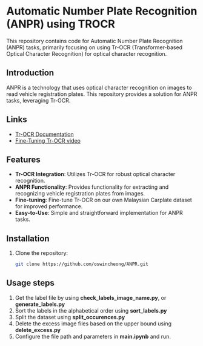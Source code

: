 # Automatic Number Plate Recognition (ANPR) using TROCR

This repository contains code for Automatic Number Plate Recognition (ANPR) tasks, primarily focusing on using Tr-OCR (Transformer-based Optical Character Recognition) for optical character recognition.

## Introduction

ANPR is a technology that uses optical character recognition on images to read vehicle registration plates. This repository provides a solution for ANPR tasks, leveraging Tr-OCR.

## Links
- [Tr-OCR Documentation](https://huggingface.co/docs/transformers/v4.40.0/en/model_doc/trocr#overview) 
- [Fine-Tuning Tr-OCR video](https://www.youtube.com/watch?v=-8a7j6EVjs0)

## Features

- **Tr-OCR Integration**: Utilizes Tr-OCR for robust optical character recognition.
- **ANPR Functionality**: Provides functionality for extracting and recognizing vehicle registration plates from images.
- **Fine-tuning**: Fine-tune Tr-OCR on our own Malaysian Carplate dataset for improved performance.
- **Easy-to-Use**: Simple and straightforward implementation for ANPR tasks.

## Installation

1. Clone the repository:

   ```bash
   git clone https://github.com/oswincheong/ANPR.git

## Usage steps

1. Get the label file by using **check_labels_image_name.py**, or **generate_labels.py**
2. Sort the labels in the alphabetical order using **sort_labels.py**
3. Split the dataset using **split_occurences.py**
4. Delete the excess image files based on the upper bound using **delete_excess.py**
5. Configure the file path and parameters in **main.ipynb** and run.
